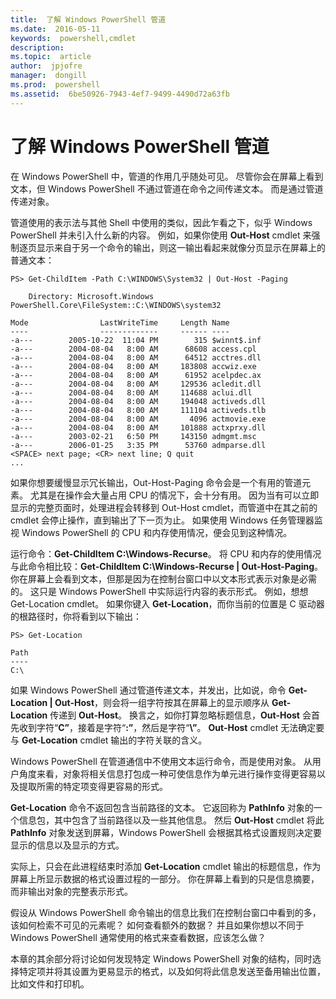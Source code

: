 ```yaml
---
title:  了解 Windows PowerShell 管道
ms.date:  2016-05-11
keywords:  powershell,cmdlet
description:  
ms.topic:  article
author:  jpjofre
manager:  dongill
ms.prod:  powershell
ms.assetid:  6be50926-7943-4ef7-9499-4490d72a63fb
---
```


# 了解 Windows PowerShell 管道
在 Windows PowerShell 中，管道的作用几乎随处可见。 尽管你会在屏幕上看到文本，但 Windows PowerShell 不通过管道在命令之间传递文本。 而是通过管道传递对象。

管道使用的表示法与其他 Shell 中使用的类似，因此乍看之下，似乎 Windows PowerShell 并未引入什么新的内容。 例如，如果你使用 **Out-Host** cmdlet 来强制逐页显示来自于另一个命令的输出，则这一输出看起来就像分页显示在屏幕上的普通文本：

```
PS> Get-ChildItem -Path C:\WINDOWS\System32 | Out-Host -Paging

    Directory: Microsoft.Windows PowerShell.Core\FileSystem::C:\WINDOWS\system32

Mode                LastWriteTime     Length Name
----                -------------     ------ ----
-a---        2005-10-22  11:04 PM        315 $winnt$.inf
-a---        2004-08-04   8:00 AM      68608 access.cpl
-a---        2004-08-04   8:00 AM      64512 acctres.dll
-a---        2004-08-04   8:00 AM     183808 accwiz.exe
-a---        2004-08-04   8:00 AM      61952 acelpdec.ax
-a---        2004-08-04   8:00 AM     129536 acledit.dll
-a---        2004-08-04   8:00 AM     114688 aclui.dll
-a---        2004-08-04   8:00 AM     194048 activeds.dll
-a---        2004-08-04   8:00 AM     111104 activeds.tlb
-a---        2004-08-04   8:00 AM       4096 actmovie.exe
-a---        2004-08-04   8:00 AM     101888 actxprxy.dll
-a---        2003-02-21   6:50 PM     143150 admgmt.msc
-a---        2006-01-25   3:35 PM      53760 admparse.dll
<SPACE> next page; <CR> next line; Q quit
...
```

如果你想要缓慢显示冗长输出，Out-Host-Paging 命令会是一个有用的管道元素。 尤其是在操作会大量占用 CPU 的情况下，会十分有用。 因为当有可以立即显示的完整页面时，处理进程会转移到 Out-Host cmdlet，而管道中在其之前的 cmdlet 会停止操作，直到输出了下一页为止。 如果使用 Windows 任务管理器监视 Windows PowerShell 的 CPU 和内存使用情况，便会见到这种情况。

运行命令：**Get-ChildItem C:\Windows-Recurse**。 将 CPU 和内存的使用情况与此命令相比较：**Get-ChildItem C:\Windows-Recurse | Out-Host-Paging**。 你在屏幕上会看到文本，但那是因为在控制台窗口中以文本形式表示对象是必需的。 这只是 Windows PowerShell 中实际运行内容的表示形式。 例如，想想 Get-Location cmdlet。 如果你键入 **Get-Location**，而你当前的位置是 C 驱动器的根路径时，你将看到以下输出：

```
PS> Get-Location

Path
----
C:\
```

如果 Windows PowerShell 通过管道传递文本，并发出，比如说，命令 **Get-Location | Out-Host**，则会将一组字符按其在屏幕上的显示顺序从 **Get-Location** 传递到 **Out-Host**。 换言之，如你打算忽略标题信息，**Out-Host** 会首先收到字符“**C”**，接着是字符“**:”**，然后是字符“**\”**。 **Out-Host** cmdlet 无法确定要与 **Get-Location** cmdlet 输出的字符关联的含义。

Windows PowerShell 在管道通信中不使用文本运行命令，而是使用对象。 从用户角度来看，对象将相关信息打包成一种可使信息作为单元进行操作变得更容易以及提取所需的特定项变得更容易的形式。

**Get-Location** 命令不返回包含当前路径的文本。 它返回称为 **PathInfo** 对象的一个信息包，其中包含了当前路径以及一些其他信息。 然后 **Out-Host** cmdlet 将此 **PathInfo** 对象发送到屏幕，Windows PowerShell 会根据其格式设置规则决定要显示的信息以及显示的方式。

实际上，只会在此进程结束时添加 **Get-Location** cmdlet 输出的标题信息，作为屏幕上所显示数据的格式设置过程的一部分。 你在屏幕上看到的只是信息摘要，而非输出对象的完整表示形式。

假设从 Windows PowerShell 命令输出的信息比我们在控制台窗口中看到的多，该如何检索不可见的元素呢？ 如何查看额外的数据？ 并且如果你想以不同于 Windows PowerShell 通常使用的格式来查看数据，应该怎么做？

本章的其余部分将讨论如何发现特定 Windows PowerShell 对象的结构，同时选择特定项并将其设置为更易显示的格式，以及如何将此信息发送至备用输出位置，比如文件和打印机。



<!--HONumber=May16_HO2-->


